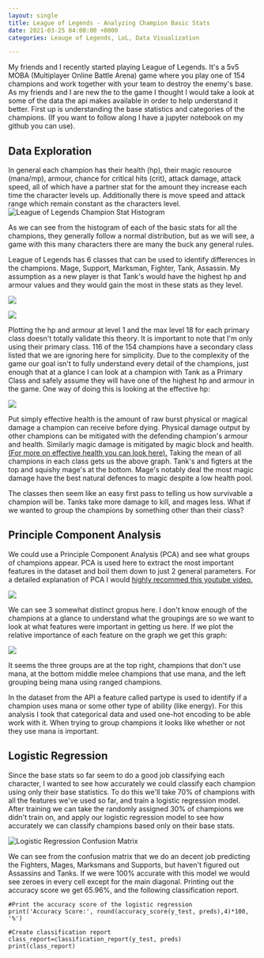 ```yaml
---
layout: single
title: League of Legends - Analyzing Champion Basic Stats
date: 2021-03-25 04:00:00 +0000
categories: Leauge of Legends, LoL, Data Visualization

---
```

My friends and I recently started playing League of Legends. It's a 5v5 MOBA (Multiplayer Online Battle Arena) game where you play one of 154 champions and work together with your team to destroy the enemy's base. As my friends and I are new the to the game I thought I would take a look at some of the data the api makes available in order to help understand it better. First up is understanding the base statistics and categories of the champions. (If you want to follow along I have a jupyter notebook on my github you can use).

## Data Exploration

In general each champion has their health (hp), their magic resource (mana/mp), armour, chance for critical hits (crit), attack damage, attack speed, all of which have a partner stat for the amount they increase each time the character levels up. Additionally there is move speed and attack range which remain constant as the characters level.![League of Legends Champion Stat Histogram](/uploads/histogram.png "Champion Stat Histogram")

As we can see from the histogram of each of the basic stats for all the champions, they generally follow a normal distribution, but as we will see, a game with this many characters there are many the buck any general rules.

League of Legends has 6 classes that can be used to identify differences in the champions. Mage, Support, Marksman, Fighter, Tank, Assassin. My assumption as a new player is that Tank's would have the highest hp and armour values and they would gain the most in these stats as they level.

![](/uploads/hp-and-armour-lvl-1.png)

![](/uploads/hp-and-armour-lvl-18.png)

Plotting the hp and armour at level 1 and the max level 18 for each primary class doesn't totally validate this theory. It is important to note that I'm only using their primary class. 116 of the 154 champions have a secondary class listed that we are ignoring here for simplicity. Due to the complexity of the game our goal isn't to fully understand every detail of the champions, just enough that at a glance I can look at a champion with Tank as a Primary Class and safely assume they will have one of the highest hp and armour in the game. One way of doing this is looking at the effective hp:

![](/uploads/average-effective-hp-by-primary-class.png)

Put simply effective health is the amount of raw burst physical or magical damage a champion can receive before dying. Physical damage output by other champions can be mitigated with the defending champion's armour and health. Similarly magic damage is mitigated by magic block and health. [(For more on effective health you can look here).](https://leagueoflegends.fandom.com/wiki/Health#Effective_health) Taking the mean of all champions in each class gets us the above graph. Tank's and figters at the top and squishy mage's at the bottom. Mage's notably deal the most magic damage have the best natural defences to magic despite a low health pool.

The classes then seem like an easy first pass to telling us how survivable a champion will be. Tanks take more damage to kill, and mages less. What if we wanted to group the champions by something other than their class?

## Principle Component Analysis

We could use a Principle Component Analysis (PCA) and see what groups of champions appear. PCA is used here to extract the most important features in the dataset and boil them down to just 2 general parameters. For a detailed explanation of PCA I would [highly recommed this youtube video.](https://www.youtube.com/watch?v=fkf4IBRSeEc)

![](/uploads/champion-stat-principle-component-analysis.png)

We can see 3 somewhat distinct gropus here. I don't know enough of the champions at a glance to understand what the groupings are so we want to look at what features were important in getting us here. If we plot the relative importance of each feature on the graph we get this graph:

![](/uploads/feature-importance-principle-component-analysis.png)

It seems the three groups are at the top right, champions that don't use mana, at the bottom middle melee champions that use mana, and the left grouping being mana using ranged champions.

In the dataset from the API a feature called partype is used to identify if a champion uses mana or some other type of ability (like energy). For this analysis I took that categorical data and used one-hot encoding to be able work with it. When trying to group champions it looks like whether or not they use mana is important.

## Logistic Regression

Since the base stats so far seem to do a good job classifying each character, I wanted to see how accurately we could classify each champion using only their base statistics. To do this we'll take 70% of champions with all the features we've used so far, and train a logistic regression model. After training we can take the randomly assigned 30% of champions we didn't train on, and apply our logistic regression model to see how accurately we can classify champions based only on their base stats.

![](/uploads/class-prediction-confusion-matrix-heatmap.png "Logistic Regression Confusion Matrix")

We can see from the confusion matrix that we do an decent job predicting the Fighters, Mages, Marksmans and Supports, but haven't figured out Assassins and Tanks. If we were 100% accurate with this model we would see zeroes in every cell except for the main diagonal. Printing out the accuracy score we get 65.96%, and the following classification report.

    #Print the accuracy score of the logistic regression
    print('Accuracy Score:', round(accuracy_score(y_test, preds),4)*100, '%')  
    
    #Create classification report
    class_report=classification_report(y_test, preds)
    print(class_report)	

> 